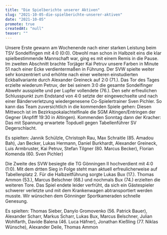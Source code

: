 ```yaml
---
title: "Die Spielberichte unserer Aktiven"
slug: "2021-10-05-die-spielberichte-unserer-aktiven"
date: "2021-10-05"
promote: true
createdAt: "null"
teaser: ""
---
```


Unsere Erste gewann am Wochenende nach einer starken Leistung beim TSV Sondelfingen mit 4:0 (0:0). Obwohl man schon in Halbzeit eins die klar spielbestimmende Mannschaft war, ging es mit einem Remis in die Pause. Im zweiten Abschnitt brachte Torjäger Kai Petruv unsere Farben in Minute 51 nach einer Ecke verdientermaßen in Führung. Der SVW spielte weiter sehr konzentriert und erhöhte nach einer weiteren einstudierten Eckballvariante durch Alexander Greineck auf 2:0 (71.). Das Tor des Tages erzielte wiederum Petruv, der bei seinem 3:0 die gesamte Sondelfinger Abwehr ausspielte und per Lupfer vollendete (76.). Den sehr erfreulichen Schlusspunkt zum Endstand von 4:0 setzte der eingewechselte und nach einer Bänderverletzung wiedergenesene Co-Spielertrainer Sven Pichler. So kann das Team zuversichtlich in die kommenden Spiele gehen: Diesen Mittwoch ist im Bezirkspokalachtelfinale die SGM Altingen/Entringen der Gegner (Anpfiff 19:30 in Altingen). Kommenden Sonntag dann der Kracher: Das mit Spannung erwartete Topduell gegen Tabellenführer SV Degerschlacht.


Es spielten: Jannik Schülzle, Christoph Rau, Max Schraitle (85. Amadou Bah), Jan Becker, Lukas Hermann, Daniel Burkhardt, Alexander Greineck, Luis Armbruster, Kai Petruv, Stefan Tilgner (80. Marcus Becker), Florian Komenda (60. Sven Pichler)



Die Zweite des SVW besiegte die TG Gönningen II hochverdient mit 4:0 (1:0). Mit dem drtten Sieg in Folge steht man aktuell erfreulicherweise auf Tabellenplatz 2. Für die Halbzeitführung sorgte Lukas Bux (17.). Thomas Ammon (53.), Marcus Belschner (68.) und nochmals Bux (74.) erzielten die weiteren Tore. Das Spiel endete leider verfrüht, da sich ein Gästespieler schwerer verletzte und mit dem Krankenwagen abtransportiert werden musste. Wir wünschen dem Gönninger Sportkameraden schnelle Genesung.


Es spielten: Thomas Sieber, Danylo Gromovenko (56. Patrick Bauer), Alexander Scharr, Markus Scharr, Lukas Bux, Marcus Belschner, Julian Wohlfarth, Davide Balena (46. Luca Häfner), Jonathan Kießling (77. Niklas Wünsche), Alexander Deile, Thomas Ammon
